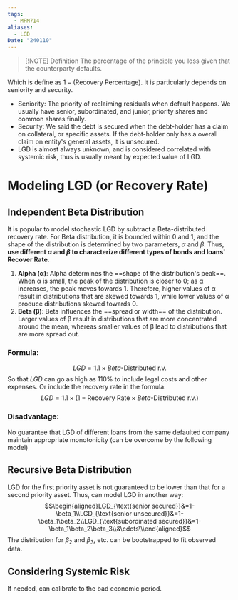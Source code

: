 ```yaml
---
tags:
  - MFM714
aliases:
  - LGD
Date: "240110"
---
```


> [!NOTE] Definition
> The percentage of the principle you loss given that the counterparty defaults.

Which is define as $1-(\text{Recovery Percentage})$. It is particularly depends on seniority and security.
- Seniority: The priority of reclaiming residuals when default happens. We usually have senior, subordinated, and junior, priority shares and common shares finally.
- Security: We said the debt is secured when the debt-holder has a claim on collateral, or specific assets. If the debt-holder only has a overall claim on entity's general assets, it is unsecured.
- LGD is almost always unknown, and is considered correlated with systemic risk, thus is usually meant by expected value of LGD. 

# Modeling LGD (or Recovery Rate)
## Independent Beta Distribution
It is popular to model stochastic LGD by subtract a Beta-distributed recovery rate. For Beta distribution, it is bounded within 0 and 1, and the shape of the distribution is determined by two parameters, $\alpha$ and $\beta$. Thus, **use different $\alpha$ and $\beta$ to characterize different types of bonds and loans' Recover Rate**. 
1. **Alpha (α)**: Alpha determines the ==shape of the distribution's peak==. When α is small, the peak of the distribution is closer to 0; as α increases, the peak moves towards 1. Therefore, higher values of α result in distributions that are skewed towards 1, while lower values of α produce distributions skewed towards 0.
2. **Beta (β)**: Beta influences the ==spread or width== of the distribution. Larger values of β result in distributions that are more concentrated around the mean, whereas smaller values of β lead to distributions that are more spread out.

### Formula:
$$LGD=1.1\times Beta\text{-Distributed r.v.}$$So that $LGD$ can go as high as 110% to include legal costs and other expenses. Or include the recovery rate in the formula: $$LGD=1.1\times (1-\text{Recovery Rate}\times Beta\text{-Distributed r.v.})$$
### Disadvantage:
No guarantee that LGD of different loans from the same defaulted company maintain appropriate monotonicity (can be overcome by the following model)

## Recursive Beta Distribution
LGD for the first priority asset is not guaranteed to be lower than that for a second priority asset. Thus, can model LGD in another way:
$$\begin{aligned}LGD_{\text{senior secured}}&=1-\beta_1\\LGD_{\text{senior unsecured}}&=1-\beta_1\beta_2\\LGD_{\text{subordinated secured}}&=1-\beta_1\beta_2\beta_3\\&\cdots\\\end{aligned}$$
The distribution for $\beta_2$ and $\beta_3$, etc. can be bootstrapped to fit observed data.
## Considering Systemic Risk
If needed, can calibrate to the bad economic period.
